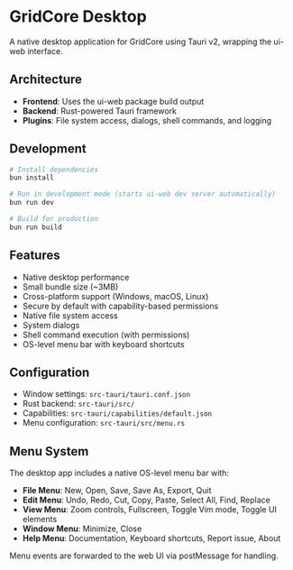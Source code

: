 # GridCore Desktop

A native desktop application for GridCore using Tauri v2, wrapping the ui-web interface.

## Architecture

- **Frontend**: Uses the ui-web package build output
- **Backend**: Rust-powered Tauri framework
- **Plugins**: File system access, dialogs, shell commands, and logging

## Development

```bash
# Install dependencies
bun install

# Run in development mode (starts ui-web dev server automatically)
bun run dev

# Build for production
bun run build
```

## Features

- Native desktop performance
- Small bundle size (~3MB)
- Cross-platform support (Windows, macOS, Linux)
- Secure by default with capability-based permissions
- Native file system access
- System dialogs
- Shell command execution (with permissions)
- OS-level menu bar with keyboard shortcuts

## Configuration

- Window settings: `src-tauri/tauri.conf.json`
- Rust backend: `src-tauri/src/`
- Capabilities: `src-tauri/capabilities/default.json`
- Menu configuration: `src-tauri/src/menu.rs`

## Menu System

The desktop app includes a native OS-level menu bar with:

- **File Menu**: New, Open, Save, Save As, Export, Quit
- **Edit Menu**: Undo, Redo, Cut, Copy, Paste, Select All, Find, Replace
- **View Menu**: Zoom controls, Fullscreen, Toggle Vim mode, Toggle UI elements
- **Window Menu**: Minimize, Close
- **Help Menu**: Documentation, Keyboard shortcuts, Report issue, About

Menu events are forwarded to the web UI via postMessage for handling.